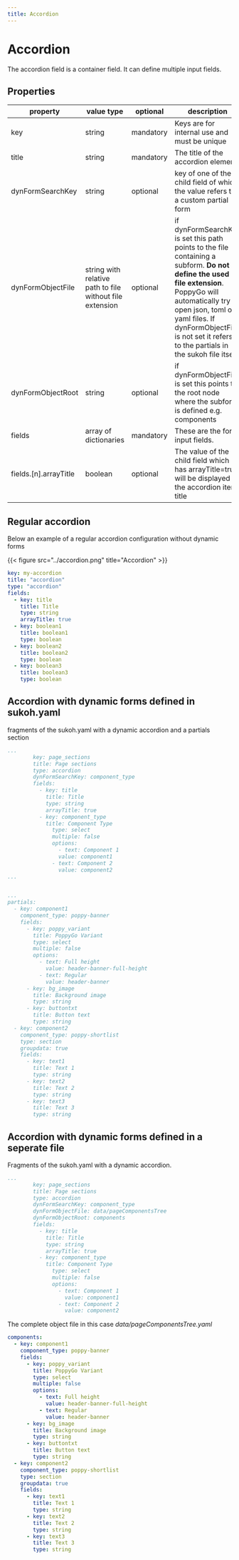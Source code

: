 ```yaml
---
title: Accordion
---
```


# Accordion

The accordion field is a container field. It can define multiple input fields.

## Properties

| property              | value type                                               | optional  | description                                                                                                                                                                                                                                                                   |
|-----------------------|----------------------------------------------------------|-----------|-------------------------------------------------------------------------------------------------------------------------------------------------------------------------------------------------------------------------------------------------------------------------------|
| key                   | string                                                   | mandatory | Keys are for internal use and must be unique                                                                                                                                                                                                                                  |
| title                 | string                                                   | mandatory | The title of the accordion element                                                                                                                                                                                                                                            |
| dynFormSearchKey      | string                                                   | optional  | key of one of the child field of which the value refers to a custom partial form                                                                                                                                                                                              |
| dynFormObjectFile     | string with relative path to file without file extension | optional  | if dynFormSearchKey is set this path points to the file containing a subform. **Do not define the used file extension**. PoppyGo will automatically try to open json, toml or yaml files. If dynFormObjectFile is not set it refers to the partials in the sukoh file itself. |
| dynFormObjectRoot     | string                                                   | optional  | if dynFormObjectFile is set this points to the root node where the subform is defined e.g. components                                                                                                                                                                         |
| fields                | array of dictionaries                                    | mandatory | These are the form input fields.                                                                                                                                                                                                                                              |
| fields.[n].arrayTitle | boolean                                                  | optional  | The value of the child field which has arrayTitle=true will be displayed as the accordion item title                                                                                                                                                                          |

## Regular accordion

Below an example of a regular accordion configuration without dynamic forms

{{< figure src="../accordion.png" title="Accordion" >}}

```yaml
key: my-accordion
title: "accordion"
type: "accordion"
fields:
  - key: title
    title: Title
    type: string
    arrayTitle: true
  - key: boolean1
    title: boolean1
    type: boolean
  - key: boolean2
    title: boolean2
    type: boolean
  - key: boolean3
    title: boolean3
    type: boolean
```

## Accordion with dynamic forms defined in sukoh.yaml

fragments of the sukoh.yaml with a dynamic accordion and a  partials section

```yaml
...
        key: page_sections
        title: Page sections
        type: accordion
        dynFormSearchKey: component_type
        fields:
          - key: title
            title: Title
            type: string
            arrayTitle: true
          - key: component_type
            title: Component Type
              type: select
              multiple: false
              options:
                - text: Component 1
                value: component1
              - text: Component 2
                value: component2
...

```

```yaml

...
partials:
  - key: component1
    component_type: poppy-banner
    fields:
      - key: poppy_variant
        title: PoppyGo Variant
        type: select
        multiple: false
        options:
          - text: Full height
            value: header-banner-full-height
          - text: Regular
            value: header-banner
      - key: bg_image
        title: Background image
        type: string
      - key: buttontxt
        title: Button text
        type: string
  - key: component2
    component_type: poppy-shortlist
    type: section
    groupdata: true
    fields:
      - key: text1
        title: Text 1
        type: string
      - key: text2
        title: Text 2
        type: string
      - key: text3
        title: Text 3
        type: string
```

## Accordion with dynamic forms defined in a seperate file

Fragments of the sukoh.yaml with a dynamic accordion.

```yaml
...
        key: page_sections
        title: Page sections
        type: accordion
        dynFormSearchKey: component_type
        dynFormObjectFile: data/pageComponentsTree
        dynFormObjectRoot: components
        fields:
          - key: title
            title: Title
            type: string
            arrayTitle: true
          - key: component_type
            title: Component Type
              type: select
              multiple: false
              options:
                - text: Component 1
                  value: component1
                - text: Component 2
                  value: component2
```

The complete object file in this case _data/pageComponentsTree.yaml_

```yaml
components:
  - key: component1
    component_type: poppy-banner
    fields:
      - key: poppy_variant
        title: PoppyGo Variant
        type: select
        multiple: false
        options:
          - text: Full height
            value: header-banner-full-height
          - text: Regular
            value: header-banner
      - key: bg_image
        title: Background image
        type: string
      - key: buttontxt
        title: Button text
        type: string
  - key: component2
    component_type: poppy-shortlist
    type: section
    groupdata: true
    fields:
      - key: text1
        title: Text 1
        type: string
      - key: text2
        title: Text 2
        type: string
      - key: text3
        title: Text 3
        type: string
```
